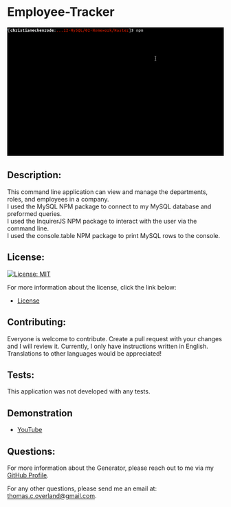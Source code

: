 # Employee-Tracker

![Demonstration of Application](https://github.com/TomOverland/Employee-Tracker/blob/master/Assets/employee-tracker.gif)

## Description:

This command line application can view and manage the departments, roles, and employees in a company.  
I used the MySQL NPM package to connect to my MySQL database and preformed queries.  
I used the InquirerJS NPM package to interact with the user via the command line.  
I used the console.table NPM package to print MySQL rows to the console.

## License:

[![License: MIT](https://img.shields.io/badge/License-MIT-yellow.svg)](https://opensource.org/licenses/MIT)

For more information about the license, click the link below:

- [License](https://opensource.org/licenses/)

## Contributing:

Everyone is welcome to contribute. Create a pull request with your changes and I will review it. Currently, I only have instructions written in English. Translations to other languages would be appreciated!

## Tests:

This application was not developed with any tests.

## Demonstration

- [YouTube](https://youtu.be/NhIKrne4ex8)

## Questions:

For more information about the Generator, please reach out to me via my [GitHub Profile](https://github.com/TomOverland).

For any other questions, please send me an email at: thomas.c.overland@gmail.com.
